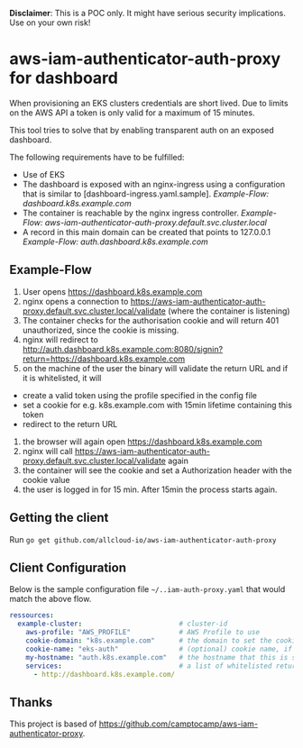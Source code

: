 **Disclaimer**: This is a POC only. It might have serious security implications. Use on your own risk!

aws-iam-authenticator-auth-proxy for dashboard
==============================================

When provisioning an EKS clusters credentials are short lived. Due to limits on the AWS API a token is only valid for a maximum of 15 minutes.

This tool tries to solve that by enabling transparent auth on an exposed dashboard.

The following requirements have to be fulfilled:

* Use of EKS
* The dashboard is exposed with an nginx-ingress using a configuration that is similar to [dashboard-ingress.yaml.sample]. *Example-Flow: dashboard.k8s.example.com*
* The container is reachable by the nginx ingress controller. *Example-Flow: aws-iam-authenticator-auth-proxy.default.svc.cluster.local*
* A record in this main domain can be created that points to 127.0.0.1 *Example-Flow: auth.dashboard.k8s.example.com*

## Example-Flow

1. User opens https://dashboard.k8s.example.com
1. nginx opens a connection to https://aws-iam-authenticator-auth-proxy.default.svc.cluster.local/validate (where the container is listening)
1. The container checks for the authorisation cookie and will return 401 unauthorized, since the cookie is missing.
1. nginx will redirect to http://auth.dashboard.k8s.example.com:8080/signin?return=https://dashboard.k8s.example.com
1. on the machine of the user the binary will validate the return URL and if it is whitelisted, it will
  * create a valid token using the profile specified in the config file
  * set a cookie for e.g. k8s.example.com with 15min lifetime containing this token
  * redirect to the return URL
1. the browser will again open https://dashboard.k8s.example.com
1. nginx will call https://aws-iam-authenticator-auth-proxy.default.svc.cluster.local/validate again
1. the container will see the cookie and set a Authorization header with the cookie value
1. the user is logged in for 15 min. After 15min the process starts again.

## Getting the client

Run `go get github.com/allcloud-io/aws-iam-authenticator-auth-proxy`

## Client Configuration

Below is the sample configuration file `~/..iam-auth-proxy.yaml` that would match the above flow.

```yaml
ressources:
  example-cluster:                        # cluster-id
    aws-profile: "AWS_PROFILE"            # AWS Profile to use
    cookie-domain: "k8s.example.com"      # the domain to set the cookie on, has to be the common root of both used domains
    cookie-name: "eks-auth"               # (optional) cookie name, if changed has to be changed on the pod, too.
    my-hostname: "auth.k8s.example.com"   # the hostname that this is supposed to be called as, used for validation
    services:                             # a list of whitelisted return URLs (could be multiple dashboards/services in the same EKS domain)
      - http://dashboard.k8s.example.com/
```

## Thanks

This project is based of https://github.com/camptocamp/aws-iam-authenticator-proxy.
